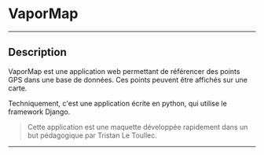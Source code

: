 # VaporMap

--- 

## Description

VaporMap est une application web permettant de référencer des points GPS dans une base de données. 
Ces points peuvent être affichés sur une carte.

Techniquement, c'est une application écrite en python, qui utilise le framework Django.

>Cette application est une maquette développée rapidement dans un but pédagogique par Tristan Le Toullec.


---

